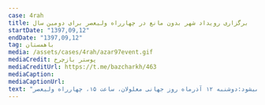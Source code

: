 ```yaml
---
case: 4rah
title: برگزاری رویداد شهر بدون مانع در چهارراه ولیعصر برای دومین سال
startDate: "1397,09,12"
endDate: "1397,09,12"
tag: باهمستان
media: /assets/cases/4rah/azar97event.gif
mediaCredit: پوستر بازچرخ
mediaCreditUrl: https://t.me/bazcharkh/463
mediaCaption:  
mediaCaptionUrl:  
text: "از متن: رویداد «شهر بدون مانع» با محوریت مطالبه باز شدن نرده‌های چهارراه ولیعصر، جهت امکان حضور و دسترسی تمامی گروههای پیاده و دوچرخه به فضای عمومی چهارراه ولیعصر، برگزار میشود:دوشنبه ۱۲ آذرماه روز جهانی معلولان، ساعت ۱۵، چهارراه ولیعصر"
---
```

